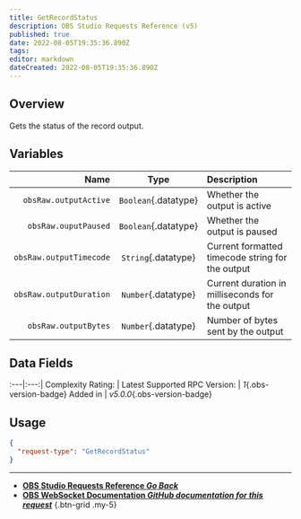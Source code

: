 ```yaml
---
title: GetRecordStatus
description: OBS Studio Requests Reference (v5)
published: true
date: 2022-08-05T19:35:36.890Z
tags: 
editor: markdown
dateCreated: 2022-08-05T19:35:36.890Z
---
```


## Overview
Gets the status of the record output.

## Variables
Name | Type | Description | 
----:|:---------:|:------------|
`obsRaw.outputActive` | `Boolean`{.datatype} | Whether the output is active
`obsRaw.ouputPaused` | `Boolean`{.datatype} | Whether the output is paused
`obsRaw.outputTimecode` | `String`{.datatype} | Current formatted timecode string for the output
`obsRaw.outputDuration` | `Number`{.datatype} | Current duration in milliseconds for the output
`obsRaw.outputBytes` | `Number`{.datatype} | Number of bytes sent by the output

## Data Fields
:---|:---:|
Complexity Rating: | <span class="stars stars--2"></span>
Latest Supported RPC Version: | *1*{.obs-version-badge}
Added in | *v5.0.0*{.obs-version-badge}

## Usage
```json
{
  "request-type": "GetRecordStatus"
}
```

---

- [<i class="mdi mdi-chevron-left"></i>**OBS Studio Requests Reference *Go Back***](/en/Broadcasters/OBS/Requests)
- [<i class="mdi mdi-github"></i> **OBS WebSocket Documentation *GitHub documentation for this request***](https://github.com/obsproject/obs-websocket/blob/master/docs/generated/protocol.md#getrecordstatus)
{.btn-grid .my-5}